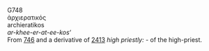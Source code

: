<body>
  <p>G748<br>  ἀρχιερατικός  <br> archieratikos  <br><i>ar-khee-er-at-ee-kos‘ </i><br>From <a href="g0746.htm">746</a> and a derivative of <a href="g2413.htm">2413</a>  <i>high</i> <i>priestly:</i> - of the high-priest.<br></p>
 </body>